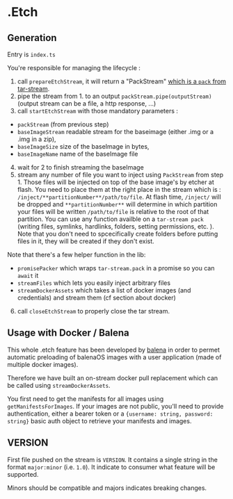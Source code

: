 # .Etch

## Generation

Entry is `index.ts`

You're responsible for managing the lifecycle :

1. call `prepareEtchStream`, it will return a "PackStream" [which is a `pack` from tar-stream](https://github.com/mafintosh/tar-stream).
2. pipe the stream from 1. to an output `packStream.pipe(outputStream)` (output stream can be a file, a http response, ...)
3. call `startEtchStream` with those mandatory parameters :
  - `packStream` (from previous step)
  - `baseImageStream` readable stream for the baseimage (either .img or a .img in a zip),
  - `baseImageSize` size of the baseImage in bytes,
  - `baseImageName` name of the baseImage file

4. wait for 2 to finish streaming the baseImage
5. stream any number of file you want to inject using `PackStream` from step 1. Those files will be injected on top of the base image's by etcher at flash. You need to place them at the right place in the stream which is :
   `/inject/**partitionNumber**/path/to/file`. At flash time, `/inject/` will be dropped and `**partitionNumber**` will determine in which partition your files will be written `/path/to/file` is relative to the root of that partition. You can use any function availble on a `tar-stream pack` (writing files, symlinks, hardlinks, folders, setting permissions, etc. ). Note that you don't need to spcecifically create folders before putting files in it, they will be created if they don't exist.

  Note that there's a few helper function in the lib: 
  - `promisePacker` which wraps `tar-stream.pack` in a promise so you can `await` it
  - `streamFiles` which lets you easily inject arbitrary files
  - `streamDockerAssets` which takes a list of docker images (and credentials) and stream them (cf section about docker)

6. call `closeEtchStream` to properly close the tar stream.

## Usage with Docker / Balena
This whole .etch feature has been developed by [balena](https://www.balena.io) in order to permet automatic preloading of balenaOS images with a user application (made of multiple docker images).

Therefore we have built an on-stream docker pull replacement which can be called using `streamDockerAssets`.

You first need to get the manifests for all images using `getManifestsForImages`. 
If your images are not public, you'll need to provide authentication, either a bearer token or a `{username: string, password: string}` basic auth object to retrieve your manifests and images.

## VERSION
First file pushed on the stream is `VERSION`. It contains a single string in the format `major:minor` (i.e. `1.0`).
It indicate to consumer what feature will be supported.

Minors should be compatible and majors indicates breaking changes.